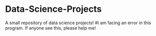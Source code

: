 # Data-Science-Projects
A small repository of data science projects!
#I am facing an error in this program. If anyone see this, please help me!
